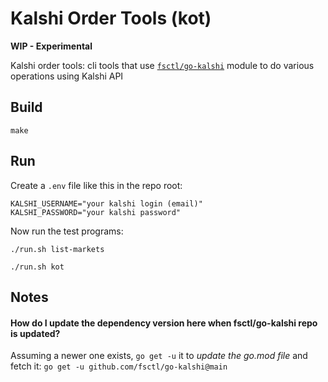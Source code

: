 # Kalshi Order Tools (kot)

**WIP - Experimental**

Kalshi order tools:  cli tools that use [`fsctl/go-kalshi`](https://github.com/fsctl/go-kalshi/) module to do various operations using Kalshi API

## Build

```
make
```

## Run

Create a `.env` file like this in the repo root:

```
KALSHI_USERNAME="your kalshi login (email)"
KALSHI_PASSWORD="your kalshi password"
```

Now run the test programs:

```
./run.sh list-markets
```

```
./run.sh kot
```

## Notes

#### How do I update the dependency version here when fsctl/go-kalshi repo is updated?

Assuming a newer one exists, `go get -u` it to _update the go.mod file_ and fetch it:
    `go get -u github.com/fsctl/go-kalshi@main`

